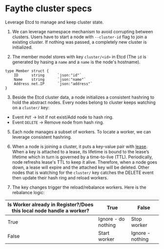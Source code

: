# Faythe cluster specs

Leverage Etcd to manage and keep cluster state.

1. We can leverage namespace mechanism to avoid corrupting between clusters. Users have to start a node with `--cluster-id` flag to join a existing cluster. If nothing was passed, a completely new cluster is initialized.

2. The member model stores with key `cluster/<id>` in Etcd (The `id` is generated by hasing a `name` and a `name` is the node's hostname).

```golang
type Member struct {
    ID      string      `json:"id"`
	Name    string      `json:"name"`
	Address net.IP      `json:"address"`
}
```

3. Beside the Etcd cluster data, a node initializes a consistent hashring to hold the abstract nodes. Every nodes belong to cluster keeps watching on a `cluster/` key:

- Event `PUT` -> Init if not exist/Add node to hash ring.
- Event `DELETE` -> Remove node from hash ring.

5. Each node manages a subset of workers. To locate a worker, we can leverage consistent hashring.

6. When a node is joining a cluster, it puts a key-value pair with [lease](https://etcd.io/docs/v3.4.0/dev-guide/interacting_v3/#grant-leases). When a key is attached to a lease, its lifetime is bound to the lease’s lifetime which in turn is governed by a time-to-live (TTL). Periodically, node refreshs lease's TTL to keep it alive. Therefore, when a node goes down, a lease will expire and the attached key will be deleted. Other nodes that is watching for the `cluster/` key catches the DELETE event then update their hash ring and reload workers.

7. The key changes trigger the reload/rebalance workers. Here is the rebalance logic:

| Is Worker already in Register?/Does this local node handle a worker? | True                | False            |
| -------------------------------------------------------------------- | ------------------- | ---------------- |
| True                                                                 | Ignore - do nothing | Stop worker      |
| False                                                                | Start worker        | Ignore - nothing |
